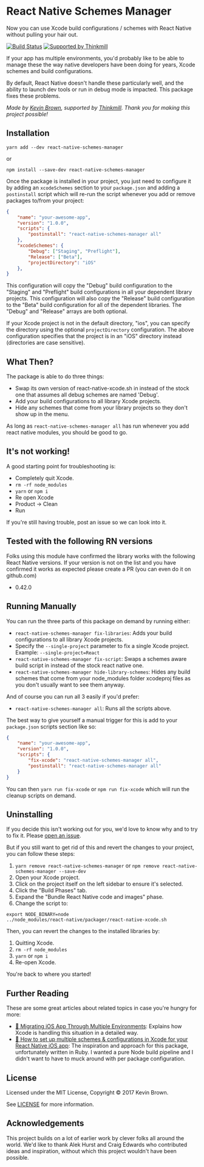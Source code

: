 # React Native Schemes Manager

Now you can use Xcode build configurations / schemes with React Native without pulling your hair out.

[![Build Status](https://travis-ci.org/Thinkmill/react-native-schemes-manager.svg?branch=master)](https://travis-ci.org/Thinkmill/react-native-schemes-manager)
[![Supported by Thinkmill](https://thinkmill.github.io/badge/heart.svg)](http://thinkmill.com.au/?utm_source=github&utm_medium=badge&utm_campaign=react-native-schemes-manager)

If your app has multiple environments, you'd probably like to be able to manage these the way native developers have been doing for years, Xcode schemes and build configurations.

By default, React Native doesn't handle these particularly well, and the ability to launch dev tools or run in debug mode is impacted. This package fixes these problems.

*Made by [Kevin Brown](https://twitter.com/kevinbrowntech), supported by [Thinkmill](http://thinkmill.com.au/). Thank you for making this project possible!*

## Installation

```
yarn add --dev react-native-schemes-manager
```
or
```
npm install --save-dev react-native-schemes-manager
```

Once the package is installed in your project, you just need to configure it by adding an `xcodeSchemes` section to your `package.json` and adding a `postinstall` script which will re-run the script whenever you add or remove packages to/from your project:

```json
{
	"name": "your-awesome-app",
	"version": "1.0.0",
	"scripts": {
		"postinstall": "react-native-schemes-manager all"
	},
	"xcodeSchemes": {
		"Debug": ["Staging", "Preflight"],
		"Release": ["Beta"],
		"projectDirectory": "iOS"
	},
}
```

This configuration will copy the "Debug" build configuration to the "Staging" and "Preflight" build configurations in all your dependent library projects.  This configuration will also copy the "Release" build configuration to the "Beta" build configuration for all of the dependent libraries.  The "Debug" and "Release" arrays are both optional.

If your Xcode project is not in the default directory, "ios", you can specify the directory using the optional `projectDirectory` configuration.  The above configuration specifies that the project is in an "iOS" directory instead (directories are case sensitive).

## What Then?

The package is able to do three things:
- Swap its own version of react-native-xcode.sh in instead of the stock one that assumes all debug schemes are named 'Debug'.
- Add your build configurations to all library Xcode projects.
- Hide any schemes that come from your library projects so they don't show up in the menu.

As long as `react-native-schemes-manager all` has run whenever you add react native modules, you should be good to go.

## It's not working!

A good starting point for troubleshooting is:
- Completely quit Xcode.
- `rm -rf node_modules`
- `yarn` or `npm i`
- Re open Xcode
- Product -> Clean
- Run

If you're still having trouble, post an issue so we can look into it.

## Tested with the following RN versions

Folks using this module have confirmed the library works with the following React Native versions. If your version is not on the list and you have confirmed it works as expected please create a PR (you can even do it on github.com)

- 0.42.0

## Running Manually

You can run the three parts of this package on demand by running either:

- `react-native-schemes-manager fix-libraries`: Adds your build configurations to all library Xcode projects.
- Specify the `--single-project` parameter to fix a single Xcode project. Example: `--single-project=React`
- `react-native-schemes-manager fix-script`: Swaps a schemes aware build script in instead of the stock react native one.
- `react-native-schemes-manager hide-library-schemes`: Hides any build schemes that come from your node_modules folder xcodeproj files as you don't usually want to see them anyway.

And of course you can run all 3 easily if you'd prefer:

- `react-native-schemes-manager all`: Runs all the scripts above.

The best way to give yourself a manual trigger for this is add to your `package.json` scripts section like so:

```json
{
	"name": "your-awesome-app",
	"version": "1.0.0",
	"scripts": {
		"fix-xcode": "react-native-schemes-manager all",
		"postinstall": "react-native-schemes-manager all"
	}
}
```

You can then `yarn run fix-xcode` or `npm run fix-xcode` which will run the cleanup scripts on demand.

## Uninstalling

If you decide this isn't working out for you, we'd love to know why and to try to fix it. Please [open an issue](https://github.com/Thinkmill/react-native-schemes-manager/issues/new).

But if you still want to get rid of this and revert the changes to your project, you can follow these steps:

1. `yarn remove react-native-schemes-manager` or `npm remove react-native-schemes-manager --save-dev`
1. Open your Xcode project.
1. Click on the project itself on the left sidebar to ensure it's selected.
1. Click the "Build Phases" tab.
1. Expand the "Bundle React Native code and images" phase.
1. Change the script to:

```
export NODE_BINARY=node
../node_modules/react-native/packager/react-native-xcode.sh
```

Then, you can revert the changes to the installed libraries by:

1. Quitting Xcode.
1. `rm -rf node_modules`
1. `yarn` or `npm i`
1. Re-open Xcode.

You're back to where you started!

## Further Reading

These are some great articles about related topics in case you're hungry for more:

- [📝 Migrating iOS App Through Multiple Environments](http://www.blackdogfoundry.com/blog/migrating-ios-app-through-multiple-environments/): Explains how Xcode is handling this situation in a detailed way.
- [📝 How to set up multiple schemes & configurations in Xcode for your React Native iOS app](https://zeemee.engineering/how-to-set-up-multiple-schemes-configurations-in-xcode-for-your-react-native-ios-app-7da4b5237966#.vsq9mlgv8): The inspiration and approach for this package, unfortunately written in Ruby. I wanted a pure Node build pipeline and I didn't want to have to muck around with per package configuration.

## License

Licensed under the MIT License, Copyright © 2017 Kevin Brown.

See [LICENSE](./LICENSE) for more information.

## Acknowledgements

This project builds on a lot of earlier work by clever folks all around the world. We'd like to thank Alek Hurst and Craig Edwards who contributed ideas and inspiration, without which this project wouldn't have been possible.

